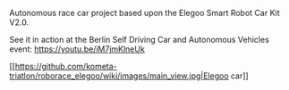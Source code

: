 Autonomous race car project based upon the Elegoo Smart Robot Car Kit V2.0.

See it in action at the Berlin Self Driving Car and Autonomous Vehicles event:  https://youtu.be/iM7jmKlneUk

[[https://github.com/kometa-triatlon/roborace_elegoo/wiki/images/main_view.jpg|Elegoo car]]
